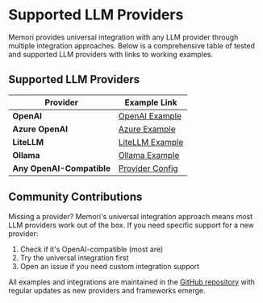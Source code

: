 # Supported LLM Providers

Memori provides universal integration with any LLM provider through multiple integration approaches. Below is a comprehensive table of tested and supported LLM providers with links to working examples.

## Supported LLM Providers

| Provider | Example Link |
|----------|--------------|
| **OpenAI** | [OpenAI Example](https://github.com/GibsonAI/memori/tree/main/examples/supported_llms/openai_example.py) |
| **Azure OpenAI** | [Azure Example](https://github.com/GibsonAI/memori/tree/main/examples/supported_llms/azure_example.py) |
| **LiteLLM** | [LiteLLM Example](https://github.com/GibsonAI/memori/tree/main/examples/supported_llms/litellm_example.py) |
| **Ollama** | [Ollama Example](https://github.com/GibsonAI/memori/tree/main/examples/supported_llms/ollama_example.py) |
| **Any OpenAI-Compatible** | [Provider Config](https://github.com/GibsonAI/memori/tree/main/memori/core/providers.py) |

## Community Contributions

Missing a provider? Memori's universal integration approach means most LLM providers work out of the box. If you need specific support for a new provider:

1. Check if it's OpenAI-compatible (most are)
2. Try the universal integration first
3. Open an issue if you need custom integration support

All examples and integrations are maintained in the [GitHub repository](https://github.com/GibsonAI/memori) with regular updates as new providers and frameworks emerge.